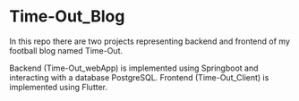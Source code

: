 # Time-Out_Blog
In this repo there are two projects representing backend and frontend of my football blog named Time-Out.

Backend (Time-Out_webApp) is implemented using Springboot and interacting with a database PostgreSQL.
Frontend (Time-Out_Client) is implemented using Flutter.
